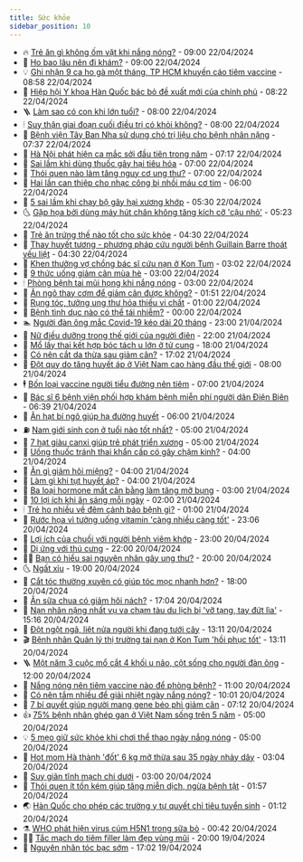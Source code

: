 ```yaml
---
title: Sức khỏe
sidebar_position: 10
---
```


<!-- vnexpress-suc-khoe:START -->
- 🔥 [Trẻ ăn gì không ốm vặt khi nắng nóng?](https://vnexpress.net/tre-an-gi-khong-om-vat-khi-nang-nong-4737175.html) - 09:00 22/04/2024
- 🥰 [Ho bao lâu nên đi khám?](https://vnexpress.net/ho-bao-lau-nen-di-kham-4737089.html) - 09:00 22/04/2024
- 💡 [Ghi nhận 9 ca ho gà một tháng, TP HCM khuyến cáo tiêm vaccine](https://vnexpress.net/ghi-nhan-9-ca-ho-ga-mot-thang-tp-hcm-khuyen-cao-tiem-vaccine-4737129.html) - 08:58 22/04/2024
- 🤗 [Hiệp hội Y khoa Hàn Quốc bác bỏ đề xuất mới của chính phủ](https://vnexpress.net/hiep-hoi-y-khoa-han-quoc-bac-bo-de-xuat-moi-cua-chinh-phu-4737261.html) - 08:22 22/04/2024
- 🪜 [Làm sao có con khi lớn tuổi?](https://vnexpress.net/lam-sao-co-con-khi-lon-tuoi-4737131.html) - 08:00 22/04/2024
- 🕯 [Suy thận giai đoạn cuối điều trị có khỏi không?](https://vnexpress.net/suy-than-giai-doan-cuoi-dieu-tri-co-khoi-khong-4737121.html) - 08:00 22/04/2024
- 🤭 [Bệnh viện Tây Ban Nha sử dụng chó trị liệu cho bệnh nhân nặng](https://vnexpress.net/benh-vien-tay-ban-nha-su-dung-cho-tri-lieu-cho-benh-nhan-nang-4737212.html) - 07:37 22/04/2024
- 👀 [Hà Nội phát hiện ca mắc sởi đầu tiên trong năm](https://vnexpress.net/ha-noi-phat-hien-ca-mac-soi-dau-tien-trong-nam-4737178.html) - 07:17 22/04/2024
- 🌋 [Sai lầm khi dùng thuốc gây hại tiêu hóa](https://vnexpress.net/sai-lam-khi-dung-thuoc-gay-hai-tieu-hoa-4737127.html) - 07:00 22/04/2024
- 🫶 [Thói quen nào làm tăng nguy cơ ung thư?](https://vnexpress.net/thoi-quen-nao-lam-tang-nguy-co-ung-thu-4737109.html) - 07:00 22/04/2024
- 🦆 [Hai lần can thiệp cho nhạc công bị nhồi máu cơ tim](https://vnexpress.net/hai-lan-can-thiep-cho-nhac-cong-bi-nhoi-mau-co-tim-4737084.html) - 06:00 22/04/2024
- 🚀 [5 sai lầm khi chạy bộ gây hại xương khớp](https://vnexpress.net/5-sai-lam-khi-chay-bo-gay-hai-xuong-khop-4737056.html) - 05:30 22/04/2024
- 🌜 [Gặp họa bởi dùng máy hút chân không tăng kích cỡ &#39;cậu nhỏ&#39;](https://vnexpress.net/gap-hoa-boi-dung-may-hut-chan-khong-tang-kich-co-cau-nho-4737081.html) - 05:23 22/04/2024
- 🧰 [Trẻ ăn trứng thế nào tốt cho sức khỏe](https://vnexpress.net/tre-an-trung-the-nao-tot-cho-suc-khoe-4737077.html) - 04:30 22/04/2024
- 💫 [Thay huyết tương - phương pháp cứu người bệnh Guillain Barre thoát yếu liệt](https://vnexpress.net/thay-huyet-tuong-phuong-phap-cuu-nguoi-benh-guillain-barre-thoat-yeu-liet-4736952.html) - 04:30 22/04/2024
- 🌝 [Khen thưởng vợ chồng bác sĩ cứu nạn ở Kon Tum](https://vnexpress.net/khen-thuong-vo-chong-bac-si-cuu-nan-o-kon-tum-4737038.html) - 03:02 22/04/2024
- 🗽 [9 thức uống giảm cân mùa hè](https://vnexpress.net/9-thuc-uong-giam-can-mua-he-4736975.html) - 03:00 22/04/2024
- 🕯 [Phòng bệnh tai mũi họng khi nắng nóng](https://vnexpress.net/phong-benh-tai-mui-hong-khi-nang-nong-4736953.html) - 03:00 22/04/2024
- 🦅 [Ăn ngô thay cơm để giảm cân được không?](https://vnexpress.net/an-ngo-thay-com-de-giam-can-duoc-khong-4736900.html) - 01:51 22/04/2024
- 🦆 [Rụng tóc, tưởng ung thư hóa thiếu vi chất](https://vnexpress.net/rung-toc-tuong-ung-thu-hoa-thieu-vi-chat-4736840.html) - 01:00 22/04/2024
- 🎊 [Bệnh tình dục nào có thể tái nhiễm?](https://vnexpress.net/benh-tinh-duc-nao-co-the-tai-nhiem-4736785.html) - 00:00 22/04/2024
- 🏊 [Người đàn ông mắc Covid-19 kéo dài 20 tháng](https://vnexpress.net/nguoi-dan-ong-mac-covid-19-keo-dai-20-thang-4736912.html) - 23:00 21/04/2024
- 📝 [Nữ điều dưỡng trong thế giới của người điên](https://vnexpress.net/nu-dieu-duong-trong-the-gioi-cua-nguoi-dien-4732265.html) - 22:00 21/04/2024
- 💯 [Mổ lấy thai kết hợp bóc tách u lớn ở tử cung](https://vnexpress.net/mo-lay-thai-ket-hop-boc-tach-u-lon-o-tu-cung-4736211.html) - 18:00 21/04/2024
- 🌊 [Có nên cắt da thừa sau giảm cân?](https://vnexpress.net/co-nen-cat-da-thua-sau-giam-can-4736722.html) - 17:02 21/04/2024
- 🚀 [Đột quỵ do tăng huyết áp ở Việt Nam cao hàng đầu thế giới](https://vnexpress.net/dot-quy-do-tang-huyet-ap-o-viet-nam-cao-hang-dau-the-gioi-4736650.html) - 08:00 21/04/2024
- 🕴 [Bốn loại vaccine người tiểu đường nên tiêm](https://vnexpress.net/bon-loai-vaccine-nguoi-tieu-duong-nen-tiem-4736766.html) - 07:00 21/04/2024
- 🗽 [Bác sĩ 6 bệnh viện phối hợp khám bệnh miễn phí người dân Điện Biên](https://vnexpress.net/bac-si-6-benh-vien-phoi-hop-kham-benh-mien-phi-nguoi-dan-dien-bien-4736664.html) - 06:39 21/04/2024
- 🎡 [Ăn hạt bí ngô giúp hạ đường huyết](https://vnexpress.net/an-hat-bi-ngo-giup-ha-duong-huyet-4736691.html) - 06:00 21/04/2024
- ⛽️ [Nam giới sinh con ở tuổi nào tốt nhất?](https://vnexpress.net/nam-gioi-sinh-con-o-tuoi-nao-tot-nhat-4736748.html) - 05:00 21/04/2024
- 🦆 [7 hạt giàu canxi giúp trẻ phát triển xương](https://vnexpress.net/7-hat-giau-canxi-giup-tre-phat-trien-xuong-4736686.html) - 05:00 21/04/2024
- 🤩 [Uống thuốc tránh thai khẩn cấp có gây chậm kinh?](https://vnexpress.net/uong-thuoc-tranh-thai-khan-cap-co-gay-cham-kinh-4726519.html) - 04:00 21/04/2024
- 🦒 [Ăn gì giảm hôi miệng?](https://vnexpress.net/an-gi-giam-hoi-mieng-4736695.html) - 04:00 21/04/2024
- 💫 [Làm gì khi tụt huyết áp?](https://vnexpress.net/lam-gi-khi-tut-huyet-ap-4736677.html) - 04:00 21/04/2024
- 🐘 [Ba loại hormone mất cân bằng làm tăng mỡ bụng](https://vnexpress.net/ba-loai-hormone-mat-can-bang-lam-tang-mo-bung-4736675.html) - 03:00 21/04/2024
- 🚀 [10 lợi ích khi ăn sáng mỗi ngày](https://vnexpress.net/10-loi-ich-khi-an-sang-moi-ngay-4736666.html) - 02:00 21/04/2024
- 🕯 [Trẻ ho nhiều về đêm cảnh báo bệnh gì?](https://vnexpress.net/tre-ho-nhieu-ve-dem-canh-bao-benh-gi-4736663.html) - 01:00 21/04/2024
- 🦏 [Rước họa vì tưởng uống vitamin &#39;càng nhiều càng tốt&#39;](https://vnexpress.net/ruoc-hoa-vi-tuong-uong-vitamin-cang-nhieu-cang-tot-4735839.html) - 23:06 20/04/2024
- 🦄 [Lợi ích của chuối với người bệnh viêm khớp](https://vnexpress.net/loi-ich-cua-chuoi-voi-nguoi-benh-viem-khop-4736532.html) - 23:00 20/04/2024
- 🦒 [Dị ứng với thú cưng](https://vnexpress.net/suc-khoe-cam-nang-cac-benh-di-ung-voi-thu-cung-4735723.html) - 22:00 20/04/2024
- 👨‍🏫 [Bạn có hiểu sai nguyên nhân gây ung thư?](https://vnexpress.net/ban-co-hieu-sai-nguyen-nhan-gay-ung-thu-4736564.html) - 20:00 20/04/2024
- 🌜 [Ngất xỉu](https://vnexpress.net/ngat-xiu-4736550.html) - 19:00 20/04/2024
- 🚀 [Cắt tóc thường xuyên có giúp tóc mọc nhanh hơn?](https://vnexpress.net/cat-toc-thuong-xuyen-co-giup-toc-moc-nhanh-hon-4736389.html) - 18:00 20/04/2024
- 💃 [Ăn sữa chua có giảm hôi nách?](https://vnexpress.net/an-sua-chua-co-giam-hoi-nach-4736526.html) - 17:04 20/04/2024
- 💯 [Nạn nhân nặng nhất vụ va chạm tàu du lịch bị &#39;vỡ tạng, tay đứt lìa&#39;](https://vnexpress.net/nan-nhan-nang-nhat-vu-va-cham-tau-du-lich-bi-vo-tang-tay-dut-lia-4736681.html) - 15:16 20/04/2024
- 🤔 [Đột ngột ngã, liệt nửa người khi đang tưới cây](https://vnexpress.net/dot-ngot-nga-liet-nua-nguoi-khi-dang-tuoi-cay-4736660.html) - 13:11 20/04/2024
- 🎬 [Bệnh nhân Quản lý thị trường tai nạn ở Kon Tum &#39;hồi phục tốt&#39;](https://vnexpress.net/benh-nhan-quan-ly-thi-truong-tai-nan-o-kon-tum-hoi-phuc-tot-4736645.html) - 13:11 20/04/2024
- 🪜 [Một năm 3 cuộc mổ cắt 4 khối u não, cột sống cho người đàn ông](https://vnexpress.net/mot-nam-3-cuoc-mo-cat-4-khoi-u-nao-cot-song-cho-nguoi-dan-ong-4736575.html) - 12:00 20/04/2024
- 🦣 [Nắng nóng nên tiêm vaccine nào để phòng bệnh?](https://vnexpress.net/nang-nong-nen-tiem-vaccine-nao-de-phong-benh-4736483.html) - 11:00 20/04/2024
- 🧐 [Có nên tắm nhiều để giải nhiệt ngày nắng nóng?](https://vnexpress.net/co-nen-tam-nhieu-de-giai-nhiet-ngay-nang-nong-4736432.html) - 10:01 20/04/2024
- 🤡 [7 bí quyết giúp người mang gene béo phì giảm cân](https://vnexpress.net/7-bi-quyet-giup-nguoi-mang-gene-beo-phi-giam-can-4736538.html) - 07:12 20/04/2024
- 👍 [75% bệnh nhân ghép gan ở Việt Nam sống trên 5 năm](https://vnexpress.net/75-benh-nhan-ghep-gan-o-viet-nam-song-tren-5-nam-4736347.html) - 05:00 20/04/2024
- 💡 [5 mẹo giữ sức khỏe khi chơi thể thao ngày nắng nóng](https://vnexpress.net/5-meo-giu-suc-khoe-khi-choi-the-thao-ngay-nang-nong-4734953.html) - 05:00 20/04/2024
- 💯 [Hot mom Hà thành &#39;đốt&#39; 6 kg mỡ thừa sau 35 ngày nhảy dây](https://vnexpress.net/hot-mom-ha-thanh-dot-6-kg-mo-thua-sau-35-ngay-nhay-day-4735171.html) - 03:04 20/04/2024
- 🧠 [Suy giãn tĩnh mạch chi dưới](https://vnexpress.net/suc-khoe-cam-nang-cac-benh-suy-gian-tinh-mach-chi-duoi-4735726.html) - 03:00 20/04/2024
- 🎡 [Thói quen ít tốn kém giúp tăng miễn dịch, ngừa bệnh tật](https://vnexpress.net/thoi-quen-it-ton-kem-giup-tang-mien-dich-ngua-benh-tat-4736203.html) - 01:57 20/04/2024
- 🌏 [Hàn Quốc cho phép các trường y tự quyết chỉ tiêu tuyển sinh](https://vnexpress.net/han-quoc-cho-phep-cac-truong-y-tu-quyet-chi-tieu-tuyen-sinh-4736444.html) - 01:12 20/04/2024
- ⚗️ [WHO phát hiện virus cúm H5N1 trong sữa bò](https://vnexpress.net/who-phat-hien-virus-cum-h5n1-trong-sua-bo-4736435.html) - 00:42 20/04/2024
- 👨‍🏫 [Tắc mạch do tiêm filler làm đẹp vùng mũi](https://vnexpress.net/tac-mach-do-tiem-filler-lam-dep-vung-mui-4736331.html) - 20:00 19/04/2024
- 🤖 [Nguyên nhân tóc bạc sớm](https://vnexpress.net/tai-sao-toc-bac-som-4735845.html) - 17:02 19/04/2024<!-- vnexpress-suc-khoe:END -->

